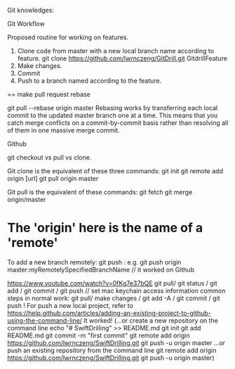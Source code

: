 

Git knowledges:

Git Workflow

Proposed routine for working on features.
1. Clone code from master with a new local branch name according to feature. git clone https://github.com/lwrnczeng/GitDrill.git GitdrillFeature
2. Make changes. 
3. Commit 
4. Push to a branch named according to the feature.



==
make pull request
rebase


git pull --rebase origin master
Rebasing works by transferring each local commit to the updated master branch one at a time. This means that you catch merge conflicts on a commit-by-commit basis rather than resolving all of them in one massive merge commit.




Github

git checkout vs pull vs clone.

Git clone is the equivalent of these three commands:
git init
git remote add origin [url]
git pull origin master

Git pull is the equivalent of these commands:
git fetch
git merge origin/master

The 'origin' here is the name of a 'remote'
=====


To add a new branch remotely:
git push <remote-name> <local-branch-name>:<remote-branch-name>  e.g.
git push origin master:myRemotelySpecifiedBranchName  // it worked on Github


https://www.youtube.com/watch?v=0fKg7e37bQE
git pull/ git status / git add / git commit / git push   // set mac keychain access information
common steps in normal work:   git pull/ make changes / git add -A  / git commit  / git push
! For push a new local project, refer to https://help.github.com/articles/adding-an-existing-project-to-github-using-the-command-line/ It worked!
(…or create a new repository on the command line
echo "# SwiftDrilling" >> README.md
git init
git add README.md
git commit -m "first commit"
git remote add origin https://github.com/lwrnczeng/SwiftDrilling.git
git push -u origin master
…or push an existing repository from the command line
git remote add origin https://github.com/lwrnczeng/SwiftDrilling.git
git push -u origin master)